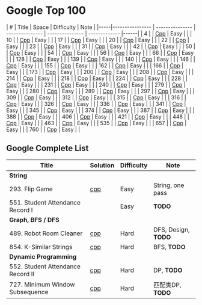 # Google Top 100

|  #  | Title           | Space           | Difficulty    | Note | 
|-----|---------------- | --------------- | --------------- | --------------- | ------------- |------|
|  4  |  | [Cpp](./cpp/) | Easy |  |
|  10  |  | [Cpp](./cpp/) | Easy |  |
|  17  |  | [Cpp](./cpp/) | Easy |  |
|  20  |  | [Cpp](./cpp/) | Easy |  |
|  22  |  | [Cpp](./cpp/) | Easy |  |
|  23  |  | [Cpp](./cpp/) | Easy |  |
|  31  |  | [Cpp](./cpp/) | Easy |  |
|  42  |  | [Cpp](./cpp/) | Easy |  |
|  50  |  | [Cpp](./cpp/) | Easy |  |
|  54  |  | [Cpp](./cpp/) | Easy |  |
|  56  |  | [Cpp](./cpp/) | Easy |  |
|  66  |  | [Cpp](./cpp/) | Easy |  |
|  128  |  | [Cpp](./cpp/) | Easy |  |
|  139  |  | [Cpp](./cpp/) | Easy |  |
|  140  |  | [Cpp](./cpp/) | Easy |  |
|  146  |  | [Cpp](./cpp/) | Easy |  |
|  155  |  | [Cpp](./cpp/) | Easy |  |
|  162  |  | [Cpp](./cpp/) | Easy |  |
|  166  |  | [Cpp](./cpp/) | Easy |  |
|  173  |  | [Cpp](./cpp/) | Easy |  |
|  200  |  | [Cpp](./cpp/) | Easy |  |
|  208  |  | [Cpp](./cpp/) | Easy |  |
|  214  |  | [Cpp](./cpp/) | Easy |  |
|  218  |  | [Cpp](./cpp/) | Easy |  |
|  224  |  | [Cpp](./cpp/) | Easy |  |
|  228  |  | [Cpp](./cpp/) | Easy |  |
|  231  |  | [Cpp](./cpp/) | Easy |  |
|  240  |  | [Cpp](./cpp/) | Easy |  |
|  279  |  | [Cpp](./cpp/) | Easy |  |
|  280  |  | [Cpp](./cpp/) | Easy |  |
|  289  |  | [Cpp](./cpp/) | Easy |  |
|  297  |  | [Cpp](./cpp/) | Easy |  |
|  309  |  | [Cpp](./cpp/) | Easy |  |
|  312  |  | [Cpp](./cpp/) | Easy |  |
|  315  |  | [Cpp](./cpp/) | Easy |  |
|  316  |  | [Cpp](./cpp/) | Easy |  |
|  326  |  | [Cpp](./cpp/) | Easy |  |
|  336  |  | [Cpp](./cpp/) | Easy |  |
|  341  |  | [Cpp](./cpp/) | Easy |  |
|  345  |  | [Cpp](./cpp/) | Easy |  |
|  374  |  | [Cpp](./cpp/) | Easy |  |
|  387  |  | [Cpp](./cpp/) | Easy |  |
|  388  |  | [Cpp](./cpp/) | Easy |  |
|  406  |  | [Cpp](./cpp/) | Easy |  |
|  421  |  | [Cpp](./cpp/) | Easy |  |
|  448  |  | [Cpp](./cpp/) | Easy |  |
|  463  |  | [Cpp](./cpp/) | Easy |  |
|  535  |  | [Cpp](./cpp/) | Easy |  |
|  657  |  | [Cpp](./cpp/) | Easy |  |
|  760  |  | [Cpp](./cpp/) | Easy |  |

## Google Complete List

| Title | Solution | Difficulty | Note |
| ----- | -------- | ---------- | ---- |
| **String** |  |  |  |
| 293. Flip Game | [cpp](./cpp/293.cpp) | Easy | String, one pass |
| 551. Student Attendance Record I |  | Easy | **TODO** |
| **Graph, BFS / DFS** |  |  |  |
| 489. Robot Room Cleaner | [cpp](./cpp/489.cpp) | Hard | DFS, Design, **TODO** |
| 854. K-Similar Strings | [cpp](./cpp/854.cpp) | Hard | BFS, **TODO** |
| **Dynamic Programming** |  |  |  |
| 552. Student Attendance Record II | [cpp](./cpp/552.cpp) | Hard | DP, **TODO** |
| 727. Minimum Window Subsequence | [cpp](./cpp/727.cpp) | Hard | 匹配类DP, **TODO** |






